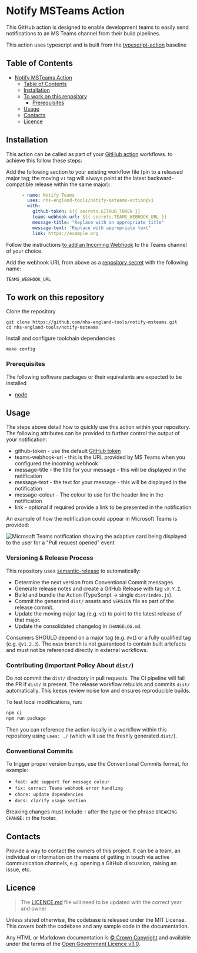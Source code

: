 # Notify MSTeams Action

This GitHub action is designed to enable development teams to easily send notifications to an MS Teams channel from their build pipelines.

This action uses typescript and is built from the [typescript-action](https://github.com/actions/typescript-action) baseline

## Table of Contents

- [Notify MSTeams Action](#notify-msteams-action)
  - [Table of Contents](#table-of-contents)
  - [Installation](#installation)
  - [To work on this repository](#to-work-on-this-repository)
    - [Prerequisites](#prerequisites)
  - [Usage](#usage)
  - [Contacts](#contacts)
  - [Licence](#licence)

## Installation

This action can be called as part of your [GitHub action](https://docs.github.com/en/actions/learn-github-actions/understanding-github-actions) workflows. to achieve this follow these steps:

Add the following section to your existing workflow file (pin to a released major tag; the moving `v1` tag will always point at the latest backward-compatible release within the same major):

```yml
      - name: Notify Teams
        uses: nhs-england-tools/notify-msteams-action@v1
        with:
          github-token: ${{ secrets.GITHUB_TOKEN }}
          teams-webhook-url: ${{ secrets.TEAMS_WEBHOOK_URL }}
          message-title: "Replace with an appropriate title"
          message-text: "Replace with appropriate text"
          link: https://example.org
```

Follow the instructions [to add an Incoming Webhook](https://learn.microsoft.com/en-us/microsoftteams/platform/webhooks-and-connectors/how-to/add-incoming-webhook?tabs=dotnet) to the Teams channel of your choice.

Add the webhook URL from above as a [repository secret](https://docs.github.com/en/codespaces/managing-codespaces-for-your-organization/managing-encrypted-secrets-for-your-repository-and-organization-for-github-codespaces#adding-secrets-for-a-repository) with the following name:

```shell
TEAMS_WEBHOOK_URL
```

## To work on this repository

Clone the repository

```shell
git clone https://github.com/nhs-england-tools/notify-msteams.git
cd nhs-england-tools/notify-msteams
```

Install and configure toolchain dependencies

```shell
make config
```

### Prerequisites

The following software packages or their equivalents are expected to be installed

- [node](https://nodejs.org/en/download)

## Usage

The steps above detail how to quickly use this action within your repository. The following attributes can be provided to further control the output of your notification:

- github-token - use the default [GitHub token](https://docs.github.com/en/actions/security-guides/automatic-token-authentication#using-the-github_token-in-a-workflow)
- teams-webhook-url - this is the URL provided by MS Teams when you configured the incoming webhook
- message-title - the title for your message - this will be displayed in the notification
- message-text - the text for your message - this will be displayed in the notification
- message-colour - The colour to use for the header line in the notification
- link - optional if required provide a link to be presented in the notification

An example of how the notification could appear in Microsoft Teams is provided:

![Microsoft Teams notification showing the adaptive card being displayed to the user for a "Pull request opened" event](docs/images/msteams-action-notification.png)

### Versioning & Release Process

This repository uses [semantic-release](https://semantic-release.gitbook.io/) to automatically:

- Determine the next version from Conventional Commit messages.
- Generate release notes and create a GitHub Release with tag `vX.Y.Z`.
- Build and bundle the Action (TypeScript -> single `dist/index.js`).
- Commit the generated `dist/` assets and `VERSION` file as part of the release commit.
- Update the moving major tag (e.g. `v1`) to point to the latest release of that major.
- Update the consolidated changelog in `CHANGELOG.md`.

Consumers SHOULD depend on a major tag (e.g. `@v1`) or a fully qualified tag (e.g. `@v1.2.3`). The `main` branch is not guaranteed to contain built artefacts and must not be referenced directly in external workflows.

### Contributing (Important Policy About `dist/`)

Do not commit the `dist/` directory in pull requests. The CI pipeline will fail the PR if `dist/` is present. The release workflow rebuilds and commits `dist/` automatically. This keeps review noise low and ensures reproducible builds.

To test local modifications, run:

```bash
npm ci
npm run package
```

Then you can reference the action locally in a workflow within this repository using `uses: ./` (which will use the freshly generated `dist/`).

### Conventional Commits

To trigger proper version bumps, use the Conventional Commits format, for example:

- `feat: add support for message colour`
- `fix: correct Teams webhook error handling`
- `chore: update dependencies`
- `docs: clarify usage section`

Breaking changes must include `!` after the type or the phrase `BREAKING CHANGE:` in the footer.

## Contacts

Provide a way to contact the owners of this project. It can be a team, an individual or information on the means of getting in touch via active communication channels, e.g. opening a GitHub discussion, raising an issue, etc.

## Licence

> The [LICENCE.md](./LICENCE.md) file will need to be updated with the correct year and owner

Unless stated otherwise, the codebase is released under the MIT License. This covers both the codebase and any sample code in the documentation.

Any HTML or Markdown documentation is [© Crown Copyright](https://www.nationalarchives.gov.uk/information-management/re-using-public-sector-information/uk-government-licensing-framework/crown-copyright/) and available under the terms of the [Open Government Licence v3.0](https://www.nationalarchives.gov.uk/doc/open-government-licence/version/3/).
